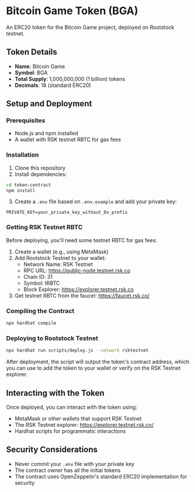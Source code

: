 # Bitcoin Game Token (BGA)

An ERC20 token for the Bitcoin Game project, deployed on Rootstock testnet.

## Token Details

- **Name**: Bitcoin Game
- **Symbol**: BGA
- **Total Supply**: 1,000,000,000 (1 billion) tokens
- **Decimals**: 18 (standard ERC20)

## Setup and Deployment

### Prerequisites

- Node.js and npm installed
- A wallet with RSK testnet RBTC for gas fees

### Installation

1. Clone this repository
2. Install dependencies:

```bash
cd token-contract
npm install
```

3. Create a `.env` file based on `.env.example` and add your private key:

```
PRIVATE_KEY=your_private_key_without_0x_prefix
```

### Getting RSK Testnet RBTC

Before deploying, you'll need some testnet RBTC for gas fees:

1. Create a wallet (e.g., using MetaMask)
2. Add Rootstock Testnet to your wallet:
   - Network Name: RSK Testnet
   - RPC URL: https://public-node.testnet.rsk.co
   - Chain ID: 31
   - Symbol: tRBTC
   - Block Explorer: https://explorer.testnet.rsk.co
3. Get testnet RBTC from the faucet: https://faucet.rsk.co/

### Compiling the Contract

```bash
npx hardhat compile
```

### Deploying to Rootstock Testnet

```bash
npx hardhat run scripts/deploy.js --network rsktestnet
```

After deployment, the script will output the token's contract address, which you can use to add the token to your wallet or verify on the RSK Testnet explorer.

## Interacting with the Token

Once deployed, you can interact with the token using:

- MetaMask or other wallets that support RSK Testnet
- The RSK Testnet explorer: https://explorer.testnet.rsk.co/
- Hardhat scripts for programmatic interactions

## Security Considerations

- Never commit your `.env` file with your private key
- The contract owner has all the initial tokens
- The contract uses OpenZeppelin's standard ERC20 implementation for security

